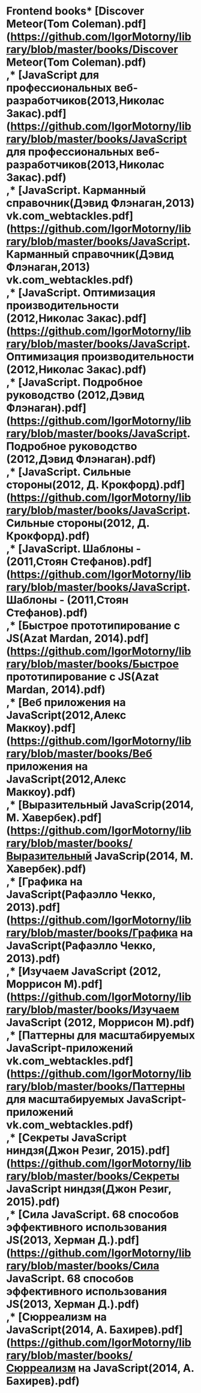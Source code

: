 # Frontend books* [Discover Meteor(Tom Coleman).pdf](https://github.com/IgorMotorny/library/blob/master/books/Discover Meteor(Tom Coleman).pdf) <br>,* [JavaScript для профессиональных веб-разработчиков(2013,Николас Закас).pdf](https://github.com/IgorMotorny/library/blob/master/books/JavaScript для профессиональных веб-разработчиков(2013,Николас Закас).pdf) <br>,* [JavaScript. Карманный справочник(Дэвид Флэнаган,2013) vk.com_webtackles.pdf](https://github.com/IgorMotorny/library/blob/master/books/JavaScript. Карманный справочник(Дэвид Флэнаган,2013) vk.com_webtackles.pdf) <br>,* [JavaScript. Оптимизация производительности (2012,Николас Закас).pdf](https://github.com/IgorMotorny/library/blob/master/books/JavaScript. Оптимизация производительности (2012,Николас Закас).pdf) <br>,* [JavaScript. Подробное руководство (2012,Дэвид Флэнаган).pdf](https://github.com/IgorMotorny/library/blob/master/books/JavaScript. Подробное руководство (2012,Дэвид Флэнаган).pdf) <br>,* [JavaScript. Сильные стороны(2012, Д. Крокфорд).pdf](https://github.com/IgorMotorny/library/blob/master/books/JavaScript. Сильные стороны(2012, Д. Крокфорд).pdf) <br>,* [JavaScript. Шаблоны - (2011,Стоян Стефанов).pdf](https://github.com/IgorMotorny/library/blob/master/books/JavaScript. Шаблоны - (2011,Стоян Стефанов).pdf) <br>,* [Быстрое прототипирование с JS(Azat Mardan, 2014).pdf](https://github.com/IgorMotorny/library/blob/master/books/Быстрое прототипирование с JS(Azat Mardan, 2014).pdf) <br>,* [Веб приложения на JavaScript(2012,Алекс Маккоу).pdf](https://github.com/IgorMotorny/library/blob/master/books/Веб приложения на JavaScript(2012,Алекс Маккоу).pdf) <br>,* [Выразительный JavaScrip(2014, М. Хавербек).pdf](https://github.com/IgorMotorny/library/blob/master/books/Выразительный JavaScrip(2014, М. Хавербек).pdf) <br>,* [Графика на JavaScript(Рафаэлло Чекко, 2013).pdf](https://github.com/IgorMotorny/library/blob/master/books/Графика на JavaScript(Рафаэлло Чекко, 2013).pdf) <br>,* [Изучаем JavaScript (2012, Моррисон М).pdf](https://github.com/IgorMotorny/library/blob/master/books/Изучаем JavaScript (2012, Моррисон М).pdf) <br>,* [Паттерны для масштабируемых JavaScript-приложений vk.com_webtackles.pdf](https://github.com/IgorMotorny/library/blob/master/books/Паттерны для масштабируемых JavaScript-приложений vk.com_webtackles.pdf) <br>,* [Секреты JavaScript ниндзя(Джон Резиг, 2015).pdf](https://github.com/IgorMotorny/library/blob/master/books/Секреты JavaScript ниндзя(Джон Резиг, 2015).pdf) <br>,* [Сила JavaScript. 68 способов эффективного использования JS(2013, Херман Д.).pdf](https://github.com/IgorMotorny/library/blob/master/books/Сила JavaScript. 68 способов эффективного использования JS(2013, Херман Д.).pdf) <br>,* [Сюрреализм на JavaScript(2014, А. Бахирев).pdf](https://github.com/IgorMotorny/library/blob/master/books/Сюрреализм на JavaScript(2014, А. Бахирев).pdf) <br>